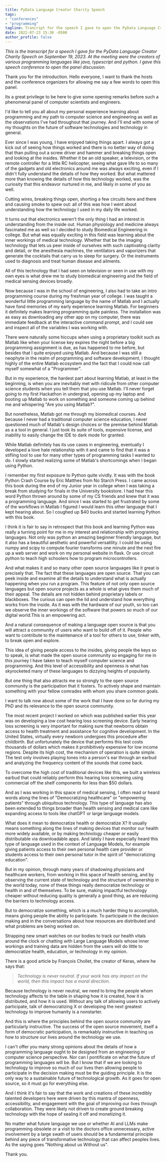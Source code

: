 ```yaml
---
title: PyData Language Creator Charity Speech 
tags:
- "conferences"
- "programming"
tagline: Trancript for the speech I gave to open the PyData Language Creator Charity Panel in Seattle
date: 2022-07-23 15:30 -0500
author_profile: false
---
```


*This is the transcript for a speech I gave for the PyData Language Creator Charity Speech on September 19, 2023. At the meeting were the creators of various programming languages like java, typescript and python. I gave this speech conference to open the panel discussion.*

Thank you for the introduction. Hello everyone, I want to thank the hosts and the conference organizers for allowing me say a few words to open this panel. 

Its a great privilege to be here to give some opening remarks before such a phenomenal panel of computer scientists and engineers. 

I'd like to tell you all about my personal experience learning about programming and my path to computer science and engineering as well as the observations I've had throughout that journey. And I'll end with some of my thoughts on the future of software technologies and technology in general. 

Ever since I was young, I have enjoyed taking things apart. I always got a kick out of seeing how things worked and there is no better way of doing that than pulling out a screw driver and hammer and breaking things open and looking at the insides. Whether it be an old speaker, a television, or the remote controller for a little RC helicopter, seeing what gave life to so many of the gadgets and old electronics around me was always exciting, even if I didn't fully understand the details of how they worked. But what mattered more than knowing the details of how this technology worked, was the curiosity that this endeavor nurtured in me, and likely in some of you as well.

Cutting wires, breaking things open, shorting a few circuits here and there and causing smoke to spew out: all of this was how I went about understanding how the technology I used in my daily life worked. 

It turns out that electronics weren't the only thing I had an interest in understanding from the inside out. Human physiology and medicine always fascinated me as well so I decided to study Biomedical Engineering in college. But what was equally exciting in this field was learning about the inner workings of medical technology. Whether that be the imaging technology that lets us peer inside of ourselves with such captivating clarity and detail, or the anesthesia machines, the ventilators and vaporizers that generate the cocktails that carry us to sleep for surgery. Or the instruments used to diagnosis and treat human disease and ailments. 

All of this technology that I had seen on television or seen in use with my own eyes is what drew me to study biomedical engineering and the field of medical sensing devices broadly.

Now because I was in the school of engineering, I also had to take an intro programming course during my freshman year of college. I was taught a wonderful little programming language by the name of Matlab and I actually have fond memories of my early experience learning Matlab. For beginners it definitely makes learning programming quite painless. The installation was as easy as downloading any other app on my computer, there was immediate feedback at the interactive command prompt, and I could see and inspect all of the variables I was working with.

There were naturally some hiccups when using a proprietary toolkit such as Matlab like when your license key expires the night before a big programming assignment is due, as has happened to me before, but besides that I quite enjoyed using Matlab. And because I was still a neophyte in the realm of programming and software development, I thought highly of the entire Matlab ecosystem and the fact that I could now call myself somewhat of a "Programmer". 

But in my experience, the hardest part about learning Matlab, at least in the beginning, is when you are inevitably met with ridicule from other computer science students when you tell them that you use Matlab. I'll never forget going to my first Hackathon in undergrad, opening up my laptop and booting up Matlab to work on something and someone coming up behind me and whispering "Are you using Matlab?".

But nonetheless, Matlab got me through my biomedical courses. And because I never had a traditional computer science education, I never questioned much of Matlab's design choices or the premise behind Matlab as a a tool in general. I just took its suite of tools, expensive license, and inability to easily change the IDE to dark mode for granted. 

While Matlab definitely has its use cases in engineering, eventually I developed a love hate relationship with it and came to find that it was a stifling tool to use for many other types of programming tasks I wanted to do. I slowly started realizing some of Matlab's shortcomings when I began using Python. 

I remember my first exposure to Python quite vividly. It was with the book Python Crash Course by Eric Matthes from No Starch Press. I came across this book during the end of my Junior year in college when I was taking a break from studying for finals in the University bookstore. I had hear this word Python thrown around by some of my CS friends and knew that it was a programming language. And since I was started to get frustrated by some of the workflows in Matlab I figured I would learn this other language that I kept hearing about. So I coughed up $40 bucks and started learning Python with this book. 

I think it is fair to say in retrospect that this book and learning Python was really a turning point for me in my interest and relationship with programing languages. Not only was python an amazing beginner friendly language, but it also has a beautiful aesthetic and powerful versatility. I could be using numpy and scipy to compute fourier transforms one minute and the next fire up a web server and work on my personal website in flask. Or use circuit python to teach high schoolers how to program microcontrollers. 

And what makes it and so many other open source languages like it great is precisely that. The fact that these languages are open source. That you can peek inside and examine all the details to understand what is actually happening when you run a program. This feature of not only open source languages but open source projects as a whole is what gives them much of their appeal. The details are not hidden behind proprietary labels or blackboxes. The curious can open the lid and understand how everything works from the inside. As it was with the hardware of our youth, so too can we observe the inner workings of the software that powers so much of our digital world.This is an empowering act.  

And a natural consequence of making a language open source is that you will attract a community of users who want to build off of it. People who want to contribute to the maintenance of a tool for others to use, tinker with, to break open and explore. 

This idea of giving people access to the insides, giving people the keys so to speak, is what made the open source community so engaging for me in this journey I have taken to teach myself computer science and programming. And this level of accessibility and openness is what has skyrocketed many of these languages to dizzying heights of popularity. 

But one thing that also attracts me so strongly to the open source community is the participation that it fosters. To actively shape and maintain something with your fellow comrades with whom you share common goals. 

I want to talk now about some of the work that I have done so far during my PhD and its relevance to the open source community.

The most recent project I worked on which was published earlier this year was on developing a low cost hearing loss screening device. Early hearing loss screening is very important for making sure that newborns obtain access to health treatment and assistance for cognitive development. In the United States, virtually every newborn undergoes this procedure after childbirth. But unfortunately the device that performs this test costs thousands of dollars which makes it prohibitively expensive for low income regions. Despite its high cost, the mechanism of operation is quite simple. The test only involves playing tones into a person's ear through an earbud and analyzing the frequency content of the sounds that come back. 

To overcome the high cost of traditional devices like this, we built a wireless earbud that could reliably perform this hearing loss screening using commercial off the shelf components for less than $50 dollars. 

And as I was working in this space of medical sensing, I often read or heard words along the lines of "Democratizing healthcare" or "empowering patients" through ubiquitous technology. This type of language has also been extended to things broader than health sensing and medical care like expanding access to tools like chatGPT or large language models.

What does it mean to democratize health or democratize X?  It usually means something along the lines of making devices that monitor our health more widely available, or by making technology cheaper or easily distributable via downloadable apps. And lately I have especially heard this type of language used in the context of Language Models, for example giving patients access to their own personal health care provider or students access to their own personal tutor in the spirit of "democratizing education".  

But in my opinion, through many years of shadowing physicians and healthcare workers, from working in this space of health sensing, and by observing the current state of technology and the structure of ownership in the world today, none of these things really democratize technology or health in and of themselves. To be sure, making impactful technology cheaper without reducing quality is generally a good thing, as are reducing the barriers to technology access.

But to democratize something, which is a much harder thing to accomplish, means giving people the ability to participate. To participate in the decision making and in the conversations about how resources are distributed and what problems are being worked on. 

Strapping new smart watches on our bodies to track our health vitals around the clock or chatting with Large Language Models whose inner workings and training data are hidden from the users will do little to democratize health, education, or technology in my opinion. 

There is a good article by François Chollet, the creator of Keras, where he says that: 
>*Technology is never neutral. If your work has any impact on the world, then this impact has a moral direction.* 

Because technology is never neutral, we need to bring the people whom technology affects to the table in shaping how it is created, how it is distributed, and how it is used. Without any talk of allowing users to actively participate, talk of democratizing X or developing the next greatest technology to improve humanity is a nonstarter.  

And this is where the principles behind the open source community are particularly instructive. The success of the open source movement, itself a form of democratic participation, is remarkably instructive in teaching us how to structure our lives around the technology we use.

I can't offer you many strong opinions about the details of how a programming language ought to be designed from an engineering or computer science perspective. Nor can I pontificate on what the future of programming languages will be. But I know that if we are looking to technology to improve so much of our lives then allowing people to participate in the decision making must be the guiding principle. It is the only way to a sustainable future of technological growth. As it goes for open source, so it must go for everything else.

And I think it's fair to say that the work and creations of these incredibly talented developers here were driven by this mantra of openness, accessibility, and engagement with the goal of improving our lives through collaboration. They were likely not driven to create ground breaking technology with the hope of sealing it off and monetizing it. 

No matter what future language we use or whether AI and LLMs make programming obsolete or a visit to the doctors office unnecessary, active involvement by a large swath of users should be a fundamental principle behind any piece of transformative technology that can affect peoples lives. As the saying goes "Nothing about us Without us". 

Thank you. 

